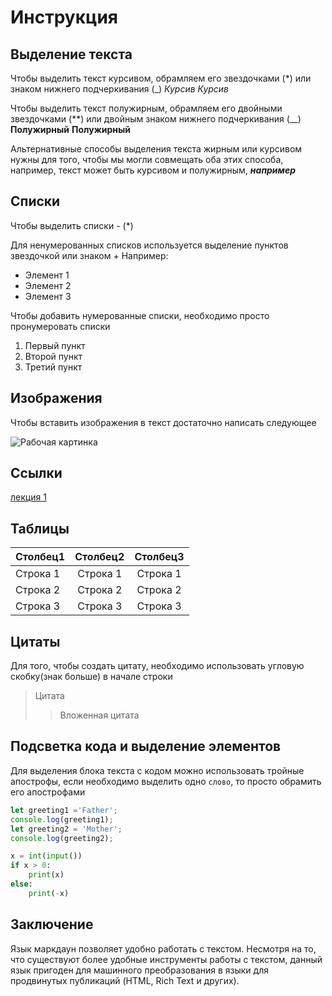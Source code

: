 # Инструкция

## Выделение текста

Чтобы выделить текст курсивом, обрамляем его звездочками (*) или знаком нижнего подчеркивания (_)
*Курсив*  _Курсив_

Чтобы выделить текст полужирным, обрамляем его двойными звездочками (**) или двойным знаком нижнего подчеркивания (__)
**Полужирный**  __Полужирный__

Альтернативные способы выделения текста жирным или курсивом нужны для того, чтобы мы могли совмещать оба этих способа, например, текст может быть курсивом и полужирным, _**например**_

## Cписки

Чтобы выделить списки - (*)

Для ненумерованных списков используется выделение пунктов звездочкой или знаком +
Например:
* Элемент 1
* Элемент 2
* Элемент 3

Чтобы добавить нумерованные списки, необходимо просто пронумеровать списки
1. Первый пункт
2. Второй пункт
3. Третий пункт

## Изображения

Чтобы вставить изображения в текст достаточно написать следующее

![Рабочая картинка](Рисунок1.png)

## Ссылки

[лекция 1](https://gbcdn.mrgcdn.ru/uploads/asset/3937510/attachment/187904bc7fa424abc113f5dda8b497ff.pdf "Лекция 1")

## Таблицы

|Столбец1|Столбец2|Столбец3|
|--------|:------:|:------:|
|Строка 1 |Строка 1 |Строка 1 |
|Строка 2 |Строка 2 |Строка 2 |
|Строка 3 |Строка 3 |Строка 3 |

## Цитаты

Для того, чтобы создать цитату, необходимо использовать угловую скобку(знак больше) в начале строки
> Цитата
>>Вложенная цитата

## Подсветка кода и выделение элементов

Для выделения блока текста с кодом можно использовать тройные апострофы, если необходимо выделить одно `слово`, то просто обрамить его апострофами

```javascript
let greeting1 ='Father';
console.log(greeting1);
let greeting2 = 'Mother';
console.log(greeting2);

```

```python
x = int(input())
if x > 0:
    print(x)
else:
    print(-x)
```

## Заключение

Язык маркдаун позволяет удобно работать с текстом. Несмотря на то, что существуют более удобные инструменты работы с текстом, данный язык пригоден для машинного преобразования в языки для продвинутых публикаций (HTML, Rich Text и других).